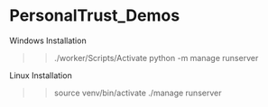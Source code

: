# PersonalTrust_Demos


Windows Installation 
>> ./worker/Scripts/Activate
>> python -m manage runserver


Linux Installation 
 >> source venv/bin/activate
 >> ./manage runserver 
 
